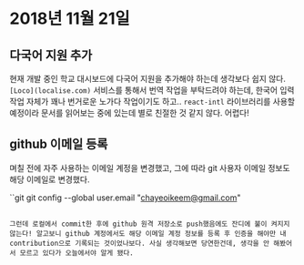 # 2018년 11월 21일

## 다국어 지원 추가

현재 개발 중인 학교 대시보드에 다국어 지원을 추가해야 하는데 생각보다 쉽지 않다. `[Loco](localise.com)` 서비스를 통해서 번역 작업을 부탁드려야 하는데, 한국어 입력 작업 자체가 꽤나 번거로운 노가다 작업이기도 하고.. `react-intl` 라이브러리를 사용할 예정이라 문서를 읽어보는 중에 있는데 별로 친절한 것 같지 않다. 어렵다!

## github 이메일 등록

며칠 전에 자주 사용하는 이메일 계정을 변경했고, 그에 따라 git 사용자 이메일 정보도 해당 이메일로 변경했다.

``git
git config --global user.email "chayeoikeem@gmail.com"
```

그런데 로컬에서 commit한 후에 github 원격 저장소로 push했음에도 잔디에 불이 켜지지 않는다! 알고보니 github 계정에서도 해당 이메일 계정 정보를 등록 후 인증을 해야만 내 contribution으로 기록되는 것이었나보다. 사실 생각해보면 당연한건데, 생각을 안 해봤어서 모르고 있다가 오늘에서야 알게 됐다.